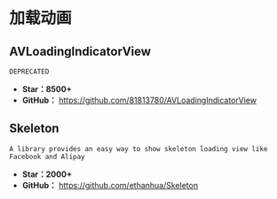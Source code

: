 <!--
 * @Description: 
 * @Author: twp
 * @LastEditors: twp
 * @Date: 2019-05-05 08:45:44
 * @LastEditTime: 2019-05-31 16:29:44
 -->

# 加载动画

## AVLoadingIndicatorView

    DEPRECATED

* **Star：8500+**
* **GitHub：** <https://github.com/81813780/AVLoadingIndicatorView>

## Skeleton

    A library provides an easy way to show skeleton loading view like Facebook and Alipay

* **Star：2000+**
* **GitHub：** <https://github.com/ethanhua/Skeleton>